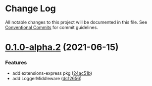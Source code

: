 # Change Log

All notable changes to this project will be documented in this file.
See [Conventional Commits](https://conventionalcommits.org) for commit guidelines.

# [0.1.0-alpha.2](https://github.com/tsukiy0-org/extensions-js/compare/v0.1.0-alpha.1...v0.1.0-alpha.2) (2021-06-15)


### Features

* add extensions-express pkg ([24ac51b](https://github.com/tsukiy0-org/extensions-js/commit/24ac51b7fd819c32902c4718203340371f381894))
* add LoggerMiddleware ([dc12656](https://github.com/tsukiy0-org/extensions-js/commit/dc126561f5081a09dbb25524fc84feb368cac1a6))
